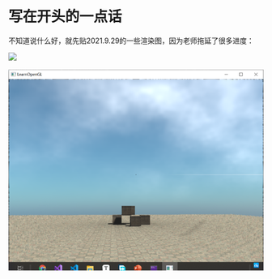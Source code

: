 # 写在开头的一点话

不知道说什么好，就先贴2021.9.29的一些渲染图，因为老师拖延了很多进度：

![](README.assets/image3.gif)

![](README.assets/图片1.png)